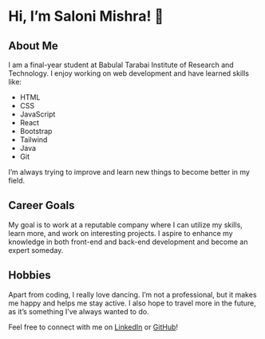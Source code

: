 # Hi, I’m Saloni Mishra! 👋

## About Me
I am a final-year student at Babulal Tarabai Institute of Research and Technology. I enjoy working on web development and have learned skills like:

- HTML
- CSS
- JavaScript
- React
- Bootstrap
- Tailwind
- Java
- Git

I’m always trying to improve and learn new things to become better in my field.

## Career Goals
My goal is to work at a reputable company where I can utilize my skills, learn more, and work on interesting projects. I aspire to enhance my knowledge in both front-end and back-end development and become an expert someday.

## Hobbies
Apart from coding, I really love dancing. I’m not a professional, but it makes me happy and helps me stay active. I also hope to travel more in the future, as it’s something I’ve always wanted to do.

Feel free to connect with me on [LinkedIn](https://www.linkedin.com/in/salonimishra24/) or [GitHub](https://github.com/SaloniMishra25)!
